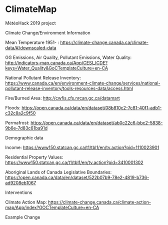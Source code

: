 # ClimateMap
MétéoHack 2019 project


Climate Change/Environment Information

Mean Temperature 1951- : https://climate-change.canada.ca/climate-data/#/downscaled-data

GG Emissions, Air Quality, Pollutant Emissions, Water Quality: http://indicators-map.canada.ca/App/CESI_ICDE?keys=Water_Quality&GoCTemplateCulture=en-CA

National Pollutant Release Inventory: https://www.canada.ca/en/environment-climate-change/services/national-pollutant-release-inventory/tools-resources-data/access.html

Fire/Burned Area: http://cwfis.cfs.nrcan.gc.ca/datamart

Floods: https://open.canada.ca/data/en/dataset/08b810c2-7c81-40f1-adb1-c32c8a2c9f50

Permafrost: https://open.canada.ca/data/en/dataset/ab0c22c6-bbc2-5838-9b6e-7d83c61ba91d


Demographic data

Income: https://www150.statcan.gc.ca/t1/tbl1/en/tv.action?pid=1110023901

Residential Property Values: https://www150.statcan.gc.ca/t1/tbl1/en/tv.action?pid=3410001302

Aboriginal Lands of Canada Legislative Boundaries: https://open.canada.ca/data/en/dataset/522b07b9-78e2-4819-b736-ad9208eb1067

Interventions

Climate Action Map: https://climate-change.canada.ca/climate-action-map/App/index?GOCTemplateCulture=en-CA

Example Change